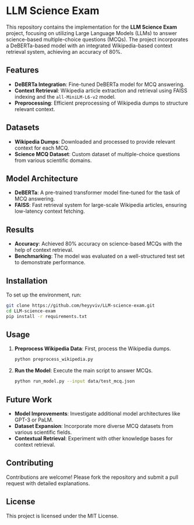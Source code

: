 
# LLM Science Exam

This repository contains the implementation for the **LLM Science Exam** project, focusing on utilizing Large Language Models (LLMs) to answer science-based multiple-choice questions (MCQs). The project incorporates a DeBERTa-based model with an integrated Wikipedia-based context retrieval system, achieving an accuracy of 80%.

## Features

- **DeBERTa Integration**: Fine-tuned DeBERTa model for MCQ answering.
- **Context Retrieval**: Wikipedia article extraction and retrieval using FAISS indexing and the `all-MiniLM-L6-v2` model.
- **Preprocessing**: Efficient preprocessing of Wikipedia dumps to structure relevant context.


## Datasets

- **Wikipedia Dumps**: Downloaded and processed to provide relevant context for each MCQ.
- **Science MCQ Dataset**: Custom dataset of multiple-choice questions from various scientific domains.

## Model Architecture

- **DeBERTa**: A pre-trained transformer model fine-tuned for the task of MCQ answering.
- **FAISS**: Fast retrieval system for large-scale Wikipedia articles, ensuring low-latency context fetching.

## Results

- **Accuracy**: Achieved 80% accuracy on science-based MCQs with the help of context retrieval.
- **Benchmarking**: The model was evaluated on a well-structured test set to demonstrate performance.

## Installation

To set up the environment, run:

```bash
git clone https://github.com/heyyviv/LLM-science-exam.git
cd LLM-science-exam
pip install -r requirements.txt
```

## Usage

1. **Preprocess Wikipedia Data**: First, process the Wikipedia dumps.
   ```bash
   python preprocess_wikipedia.py
   ```

2. **Run the Model**: Execute the main script to answer MCQs.
   ```bash
   python run_model.py --input data/test_mcq.json
   ```

## Future Work

- **Model Improvements**: Investigate additional model architectures like GPT-3 or PaLM.
- **Dataset Expansion**: Incorporate more diverse MCQ datasets from various scientific fields.
- **Contextual Retrieval**: Experiment with other knowledge bases for context retrieval.

## Contributing

Contributions are welcome! Please fork the repository and submit a pull request with detailed explanations.

## License

This project is licensed under the MIT License.
